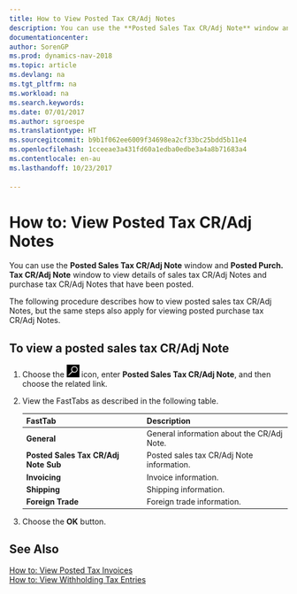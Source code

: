 ```yaml
---
title: How to View Posted Tax CR/Adj Notes
description: You can use the **Posted Sales Tax CR/Adj Note** window and **Posted Purch. Tax CR/Adj Note** window to view details of sales tax CR/Adj Notes and purchase tax CR/Adj Notes that have been posted.
documentationcenter: 
author: SorenGP
ms.prod: dynamics-nav-2018
ms.topic: article
ms.devlang: na
ms.tgt_pltfrm: na
ms.workload: na
ms.search.keywords: 
ms.date: 07/01/2017
ms.author: sgroespe
ms.translationtype: HT
ms.sourcegitcommit: b9b1f062ee6009f34698ea2cf33bc25bdd5b11e4
ms.openlocfilehash: 1cceeae3a431fd60a1edba0edbe3a4a8b71683a4
ms.contentlocale: en-au
ms.lasthandoff: 10/23/2017

---
```

# <a name="how-to-view-posted-tax-credit-memos"></a>How to: View Posted Tax CR/Adj Notes
You can use the **Posted Sales Tax CR/Adj Note** window and **Posted Purch. Tax CR/Adj Note** window to view details of sales tax CR/Adj Notes and purchase tax CR/Adj Notes that have been posted.  

The following procedure describes how to view posted sales tax CR/Adj Notes, but the same steps also apply for viewing posted purchase tax CR/Adj Notes.  

## <a name="to-view-a-posted-sales-tax-credit-memo"></a>To view a posted sales tax CR/Adj Note  

1.  Choose the ![Search for Page or Report](../../media/ui-search/search_small.png "Search for Page or Report icon") icon, enter **Posted Sales Tax CR/Adj Note**, and then choose the related link.  
2.  View the FastTabs as described in the following table.  

    |FastTab|Description|  
    |-------------|---------------------------------------|  
    |**General**|General information about the CR/Adj Note.|  
    |**Posted Sales Tax CR/Adj Note Sub**|Posted sales tax CR/Adj Note information.|  
    |**Invoicing**|Invoice information.|  
    |**Shipping**|Shipping information.|  
    |**Foreign Trade**|Foreign trade information.|  

3.  Choose the **OK** button.  

## <a name="see-also"></a>See Also  
 [How to: View Posted Tax Invoices](how-to-view-posted-tax-invoices.md)   
 [How to: View Withholding Tax Entries](how-to-view-withholding-tax-entries.md) 

